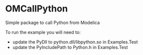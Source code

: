 # OMCallPython

Simple package to call Python from Modelica

To run the example you will need to:
- update the PyDll to python.dll/libpython.so in Examples.Test
- update the PyIncludePath to Python.h in Examples.Test

